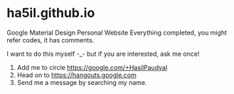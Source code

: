 # ha5il.github.io

Google Material Design Personal Website
Everything completed, you might refer codes, it has comments.


I want to do this myself -_- but if you are interested, ask me once!
1. Add me to circle https://google.com/+HasilPaudyal
2. Head on to https://hangouts.google.com
3. Send me a message by searching my name.